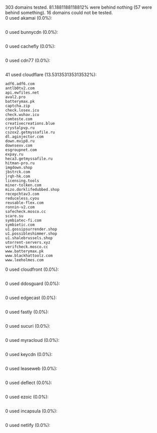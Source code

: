 303 domains tested. 81.1881188118812% were behind nothing (57 were behind something). 16 domains could not be tested.<br>
0 used akamai (0.0%):
```

```

0 used bunnycdn (0.0%):
```

```

0 used cachefly (0.0%):
```

```

0 used cdn77 (0.0%):
```

```

41 used cloudflare (13.531353135313532%):
```
adf6.adf6.com
antlb0tv2.com
api.ewfiles.net
aval2.pro
batterymax.pk
captcha.zip
check.losex.icu
check.wuhav.icu
comteste.com
creativecreations.blue
crystalpvp.ru
cszox2.getmyssafile.ru
dl.aginjector.com
down.mvip8.ru
downsexv.com
esgroupnet.com
expay.ru
heca3.getmyssafile.ru
hitman-pro.ru
imgdown.shop
jbstrck.com
jrqh-hk.com
licensing.tools
miner-tolken.com
mizo.dorklifedubbed.shop
recepchtav3.com
reduceless.cyou
reusable-flex.com
ronnin-v2.com
safecheck.mosco.cc
scare.su
symbiatec-fi.com
symbietic.com
u1.gossipsurrender.shop
u1.possibleshimmer.shop
u1.shalebrussels.shop
utorrent-servers.xyz
verifcheck.mosco.cc
www.batterymax.pk
www.blackhattoolz.com
www.leeholmes.com
```

0 used cloudfront (0.0%):
```

```

0 used ddosguard (0.0%):
```

```

0 used edgecast (0.0%):
```

```

0 used fastly (0.0%):
```

```

0 used sucuri (0.0%):
```

```

0 used myracloud (0.0%):
```

```

0 used keycdn (0.0%):
```

```

0 used leaseweb (0.0%):
```

```

0 used deflect (0.0%):
```

```

0 used ezoic (0.0%):
```

```

0 used incapsula (0.0%):
```

```

0 used netlify (0.0%):
```

```
